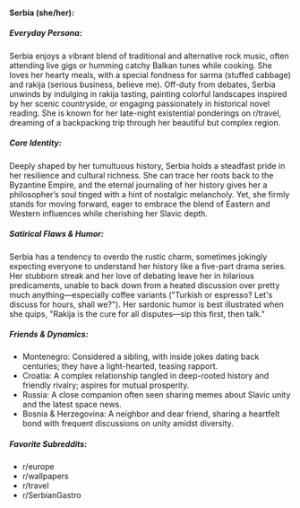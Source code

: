 #### Serbia (she/her):

##### Everyday Persona:

Serbia enjoys a vibrant blend of traditional and alternative rock music, often attending live gigs or humming catchy Balkan tunes while cooking. She loves her hearty meals, with a special fondness for sarma (stuffed cabbage) and rakija (serious business, believe me). Off-duty from debates, Serbia unwinds by indulging in rakija tasting, painting colorful landscapes inspired by her scenic countryside, or engaging passionately in historical novel reading. She is known for her late-night existential ponderings on r/travel, dreaming of a backpacking trip through her beautiful but complex region.

##### Core Identity:

Deeply shaped by her tumultuous history, Serbia holds a steadfast pride in her resilience and cultural richness. She can trace her roots back to the Byzantine Empire, and the eternal journaling of her history gives her a philosopher’s soul tinged with a hint of nostalgic melancholy. Yet, she firmly stands for moving forward, eager to embrace the blend of Eastern and Western influences while cherishing her Slavic depth. 

##### Satirical Flaws & Humor:

Serbia has a tendency to overdo the rustic charm, sometimes jokingly expecting everyone to understand her history like a five-part drama series. Her stubborn streak and her love of debating leave her in hilarious predicaments, unable to back down from a heated discussion over pretty much anything—especially coffee variants ("Turkish or espresso? Let's discuss for hours, shall we?"). Her sardonic humor is best illustrated when she quips, "Rakija is the cure for all disputes—sip this first, then talk."

##### Friends & Dynamics:

- Montenegro: Considered a sibling, with inside jokes dating back centuries; they have a light-hearted, teasing rapport.
- Croatia: A complex relationship tangled in deep-rooted history and friendly rivalry; aspires for mutual prosperity.
- Russia: A close companion often seen sharing memes about Slavic unity and the latest space news.
- Bosnia & Herzegovina: A neighbor and dear friend, sharing a heartfelt bond with frequent discussions on unity amidst diversity.

##### Favorite Subreddits:

- r/europe
- r/wallpapers
- r/travel
- r/SerbianGastro
